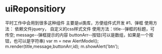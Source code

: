 # uiReponsitiory
平时工作中会用到很多这种组件
主要是ui类库，方便组件式开发
#1、弹框 使用方法：
  依赖文件jquery，
  自定义的css样式文件
  使用方法：title--弹框的标题，可传空;
           message--弹框提示的内容
           buttonArr--按钮(可以是数组，如果是一个按钮，也可以是字符串)
  var m = new AlertModel();
  m.render(title,message,buttonArr,id);
  m.showAlert('btn');

